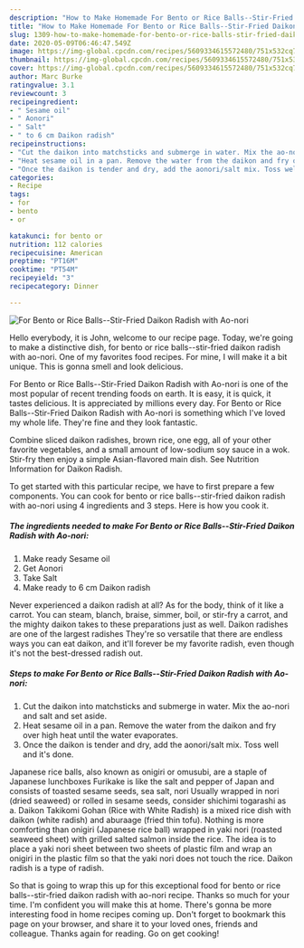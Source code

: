 ```yaml
---
description: "How to Make Homemade For Bento or Rice Balls--Stir-Fried Daikon Radish with Ao-nori"
title: "How to Make Homemade For Bento or Rice Balls--Stir-Fried Daikon Radish with Ao-nori"
slug: 1309-how-to-make-homemade-for-bento-or-rice-balls-stir-fried-daikon-radish-with-ao-nori
date: 2020-05-09T06:46:47.549Z
image: https://img-global.cpcdn.com/recipes/5609334615572480/751x532cq70/for-bento-or-rice-balls-stir-fried-daikon-radish-with-ao-nori-recipe-main-photo.jpg
thumbnail: https://img-global.cpcdn.com/recipes/5609334615572480/751x532cq70/for-bento-or-rice-balls-stir-fried-daikon-radish-with-ao-nori-recipe-main-photo.jpg
cover: https://img-global.cpcdn.com/recipes/5609334615572480/751x532cq70/for-bento-or-rice-balls-stir-fried-daikon-radish-with-ao-nori-recipe-main-photo.jpg
author: Marc Burke
ratingvalue: 3.1
reviewcount: 3
recipeingredient:
- " Sesame oil"
- " Aonori"
- " Salt"
- " to 6 cm Daikon radish"
recipeinstructions:
- "Cut the daikon into matchsticks and submerge in water. Mix the ao-nori and salt and set aside."
- "Heat sesame oil in a pan. Remove the water from the daikon and fry over high heat until the water evaporates."
- "Once the daikon is tender and dry, add the aonori/salt mix. Toss well and it&#39;s done."
categories:
- Recipe
tags:
- for
- bento
- or

katakunci: for bento or 
nutrition: 112 calories
recipecuisine: American
preptime: "PT16M"
cooktime: "PT54M"
recipeyield: "3"
recipecategory: Dinner

---
```



![For Bento or Rice Balls--Stir-Fried Daikon Radish with Ao-nori](https://img-global.cpcdn.com/recipes/5609334615572480/751x532cq70/for-bento-or-rice-balls-stir-fried-daikon-radish-with-ao-nori-recipe-main-photo.jpg)

Hello everybody, it is John, welcome to our recipe page. Today, we're going to make a distinctive dish, for bento or rice balls--stir-fried daikon radish with ao-nori. One of my favorites food recipes. For mine, I will make it a bit unique. This is gonna smell and look delicious.

For Bento or Rice Balls--Stir-Fried Daikon Radish with Ao-nori is one of the most popular of recent trending foods on earth. It is easy, it is quick, it tastes delicious. It is appreciated by millions every day. For Bento or Rice Balls--Stir-Fried Daikon Radish with Ao-nori is something which I've loved my whole life. They're fine and they look fantastic.

Combine sliced daikon radishes, brown rice, one egg, all of your other favorite vegetables, and a small amount of low-sodium soy sauce in a wok. Stir-fry then enjoy a simple Asian-flavored main dish. See Nutrition Information for Daikon Radish.


To get started with this particular recipe, we have to first prepare a few components. You can cook for bento or rice balls--stir-fried daikon radish with ao-nori using 4 ingredients and 3 steps. Here is how you cook it.

<!--inarticleads1-->

##### The ingredients needed to make For Bento or Rice Balls--Stir-Fried Daikon Radish with Ao-nori:

1. Make ready  Sesame oil
1. Get  Aonori
1. Take  Salt
1. Make ready  to 6 cm Daikon radish


Never experienced a daikon radish at all? As for the body, think of it like a carrot. You can steam, blanch, braise, simmer, boil, or stir-fry a carrot, and the mighty daikon takes to these preparations just as well. Daikon radishes are one of the largest radishes They&#39;re so versatile that there are endless ways you can eat daikon, and it&#39;ll forever be my favorite radish, even though it&#39;s not the best-dressed radish out. 

<!--inarticleads2-->

##### Steps to make For Bento or Rice Balls--Stir-Fried Daikon Radish with Ao-nori:

1. Cut the daikon into matchsticks and submerge in water. Mix the ao-nori and salt and set aside.
1. Heat sesame oil in a pan. Remove the water from the daikon and fry over high heat until the water evaporates.
1. Once the daikon is tender and dry, add the aonori/salt mix. Toss well and it&#39;s done.


Japanese rice balls, also known as onigiri or omusubi, are a staple of Japanese lunchboxes Furikake is like the salt and pepper of Japan and consists of toasted sesame seeds, sea salt, nori Usually wrapped in nori (dried seaweed) or rolled in sesame seeds, consider shichimi togarashi as a. Daikon Takikomi Gohan (Rice with White Radish) is a mixed rice dish with daikon (white radish) and aburaage (fried thin tofu). Nothing is more comforting than onigiri (Japanese rice ball) wrapped in yaki nori (roasted seaweed sheet) with grilled salted salmon inside the rice. The idea is to place a yaki nori sheet between two sheets of plastic film and wrap an onigiri in the plastic film so that the yaki nori does not touch the rice. Daikon radish is a type of radish. 

So that is going to wrap this up for this exceptional food for bento or rice balls--stir-fried daikon radish with ao-nori recipe. Thanks so much for your time. I'm confident you will make this at home. There's gonna be more interesting food in home recipes coming up. Don't forget to bookmark this page on your browser, and share it to your loved ones, friends and colleague. Thanks again for reading. Go on get cooking!

